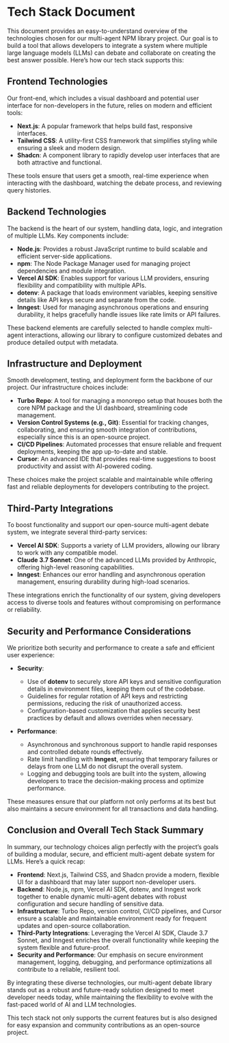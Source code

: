 # Tech Stack Document

This document provides an easy-to-understand overview of the technologies chosen for our multi-agent NPM library project. Our goal is to build a tool that allows developers to integrate a system where multiple large language models (LLMs) can debate and collaborate on creating the best answer possible. Here’s how our tech stack supports this:

## Frontend Technologies

Our front-end, which includes a visual dashboard and potential user interface for non-developers in the future, relies on modern and efficient tools:

*   **Next.js**: A popular framework that helps build fast, responsive interfaces.
*   **Tailwind CSS**: A utility-first CSS framework that simplifies styling while ensuring a sleek and modern design.
*   **Shadcn**: A component library to rapidly develop user interfaces that are both attractive and functional.

These tools ensure that users get a smooth, real-time experience when interacting with the dashboard, watching the debate process, and reviewing query histories.

## Backend Technologies

The backend is the heart of our system, handling data, logic, and integration of multiple LLMs. Key components include:

*   **Node.js**: Provides a robust JavaScript runtime to build scalable and efficient server-side applications.
*   **npm**: The Node Package Manager used for managing project dependencies and module integration.
*   **Vercel AI SDK**: Enables support for various LLM providers, ensuring flexibility and compatibility with multiple APIs.
*   **dotenv**: A package that loads environment variables, keeping sensitive details like API keys secure and separate from the code.
*   **Inngest**: Used for managing asynchronous operations and ensuring durability, it helps gracefully handle issues like rate limits or API failures.

These backend elements are carefully selected to handle complex multi-agent interactions, allowing our library to configure customized debates and produce detailed output with metadata.

## Infrastructure and Deployment

Smooth development, testing, and deployment form the backbone of our project. Our infrastructure choices include:

*   **Turbo Repo**: A tool for managing a monorepo setup that houses both the core NPM package and the UI dashboard, streamlining code management.
*   **Version Control Systems (e.g., Git)**: Essential for tracking changes, collaborating, and ensuring smooth integration of contributions, especially since this is an open-source project.
*   **CI/CD Pipelines**: Automated processes that ensure reliable and frequent deployments, keeping the app up-to-date and stable.
*   **Cursor**: An advanced IDE that provides real-time suggestions to boost productivity and assist with AI-powered coding.

These choices make the project scalable and maintainable while offering fast and reliable deployments for developers contributing to the project.

## Third-Party Integrations

To boost functionality and support our open-source multi-agent debate system, we integrate several third-party services:

*   **Vercel AI SDK**: Supports a variety of LLM providers, allowing our library to work with any compatible model.
*   **Claude 3.7 Sonnet**: One of the advanced LLMs provided by Anthropic, offering high-level reasoning capabilities.
*   **Inngest**: Enhances our error handling and asynchronous operation management, ensuring durability during high-load scenarios.

These integrations enrich the functionality of our system, giving developers access to diverse tools and features without compromising on performance or reliability.

## Security and Performance Considerations

We prioritize both security and performance to create a safe and efficient user experience:

*   **Security**:

    *   Use of **dotenv** to securely store API keys and sensitive configuration details in environment files, keeping them out of the codebase.
    *   Guidelines for regular rotation of API keys and restricting permissions, reducing the risk of unauthorized access.
    *   Configuration-based customization that applies security best practices by default and allows overrides when necessary.

*   **Performance**:

    *   Asynchronous and synchronous support to handle rapid responses and controlled debate rounds effectively.
    *   Rate limit handling with **Inngest**, ensuring that temporary failures or delays from one LLM do not disrupt the overall system.
    *   Logging and debugging tools are built into the system, allowing developers to trace the decision-making process and optimize performance.

These measures ensure that our platform not only performs at its best but also maintains a secure environment for all transactions and data handling.

## Conclusion and Overall Tech Stack Summary

In summary, our technology choices align perfectly with the project’s goals of building a modular, secure, and efficient multi-agent debate system for LLMs. Here’s a quick recap:

*   **Frontend**: Next.js, Tailwind CSS, and Shadcn provide a modern, flexible UI for a dashboard that may later support non-developer users.
*   **Backend**: Node.js, npm, Vercel AI SDK, dotenv, and Inngest work together to enable dynamic multi-agent debates with robust configuration and secure handling of sensitive data.
*   **Infrastructure**: Turbo Repo, version control, CI/CD pipelines, and Cursor ensure a scalable and maintainable environment ready for frequent updates and open-source collaboration.
*   **Third-Party Integrations**: Leveraging the Vercel AI SDK, Claude 3.7 Sonnet, and Inngest enriches the overall functionality while keeping the system flexible and future-proof.
*   **Security and Performance**: Our emphasis on secure environment management, logging, debugging, and performance optimizations all contribute to a reliable, resilient tool.

By integrating these diverse technologies, our multi-agent debate library stands out as a robust and future-ready solution designed to meet developer needs today, while maintaining the flexibility to evolve with the fast-paced world of AI and LLM technologies.

This tech stack not only supports the current features but is also designed for easy expansion and community contributions as an open-source project.
